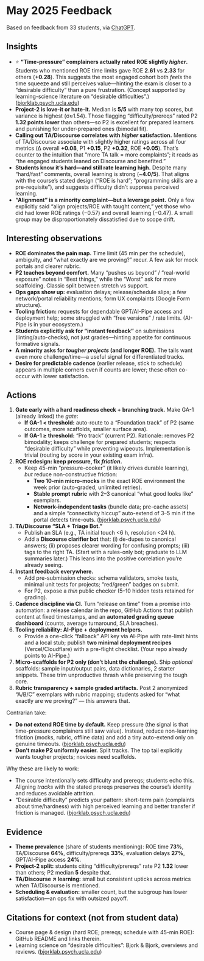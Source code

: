 # May 2025 Feedback

Based on feedback from 33 students, via [ChatGPT](https://chatgpt.com/share/68cba081-afc0-800c-9da3-75222e84a499).

## Insights

- ⭐ **“Time-pressure” complainers actually rated ROE slightly _higher_.**
  Students who mentioned ROE time limits gave ROE **2.61** vs **2.33** for others (**+0.28**). This suggests the most engaged cohort both _feels_ the time squeeze and still perceives value—hinting the exam is closer to a “desirable difficulty” than a pure frustration. (Concept supported by learning-science literature on “desirable difficulties”.) ([bjorklab.psych.ucla.edu][1])
- **Project-2 is love-it or hate-it.**
  Median is **5/5** with many top scores, but variance is highest (σ≈1.54). Those flagging “difficulty/prereqs” rated P2 **1.32 points lower** than others—so P2 is excellent for prepared learners and punishing for under-prepared ones (bimodal fit).
- **Calling out TA/Discourse correlates with _higher_ satisfaction.**
  Mentions of TA/Discourse associate with slightly higher ratings across all four metrics (Δ overall **+0.08**, P1 **+0.15**, P2 **+0.32**, ROE **+0.05**). That’s counter to the intuition that “more TA talk = more complaints”; it reads as “the engaged students leaned on Discourse and benefited.”
- **Students know it’s hard—and still rate learning high.**
  Despite many “hard/fast” comments, overall learning is strong (\~**4.0/5**). That aligns with the course’s stated design (“ROE is hard”; “programming skills are a pre-requisite”), and suggests difficulty didn’t suppress perceived learning.
- **“Alignment” is a minority complaint—but a leverage point.**
  Only a few explicitly said “align projects/ROE with taught content,” yet those who did had lower ROE ratings (−0.57) and overall learning (−0.47). A small group may be disproportionately dissatisfied due to scope drift.

## Interesting observations

- **ROE dominates the pain map.** Time limit (45 min per the schedule), ambiguity, and “what exactly are we proving?” recur. A few ask for mock portals and clearer rubric.
- **P2 teaches beyond comfort.** Many “pushes us beyond” / “real-world exposure” notes in “Best things,” while the “Worst” ask for more scaffolding. Classic split between stretch vs support.
- **Ops gaps show up:** evaluation delays; release/schedule slips; a few network/portal reliability mentions; form UX complaints (Google Form structure).
- **Tooling friction:** requests for dependable GPT/AI-Pipe access and deployment help; some struggled with “free versions” / rate limits. (AI-Pipe is in your ecosystem.)
- **Students explicitly ask for “instant feedback”** on submissions (linting/auto-checks), not just grades—hinting appetite for continuous formative signals.
- **A minority asks for _tougher projects_ (and longer ROE).** The tails want even more challenge/time—a useful signal for differentiated tracks.
- **Desire for predictable cadence** (earlier release, stick to schedule) appears in multiple corners even if counts are lower; these often co-occur with lower satisfaction.

## Actions

1. **Gate early with a hard readiness check + branching track.**
   Make GA-1 (already linked) the _gate_:
   - **If GA-1 < threshold:** auto-route to a “Foundation track” of P2 (same outcomes, more scaffolds, smaller surface area).
   - **If GA-1 ≥ threshold:** “Pro track” (current P2).
     Rationale: removes P2 bimodality; keeps challenge for prepared students; respects “desirable difficulty” while preventing wipeouts. Implementation is trivial (routing by score in your existing exam infra).
2. **ROE redesign: keep pressure, fix _friction_.**
   - Keep 45-min “pressure-cooker” (it likely drives durable learning), _but_ reduce non-constructive friction:
     - **Two 10-min micro-mocks** in the exact ROE environment the week prior (auto-graded, unlimited retries).
     - **Stable prompt rubric** with 2–3 canonical “what good looks like” exemplars.
     - **Network-independent tasks** (bundle data; pre-cache assets) and a simple “connectivity hiccup” auto-extend of 3–5 min if the portal detects time-outs. ([bjorklab.psych.ucla.edu][1])
3. **TA/Discourse “SLA + Triage Bot.”**
   - Publish an SLA (e.g., TA initial touch <6 h, resolution <24 h).
   - Add a **Discourse clarifier bot** that: (i) de-dupes to canonical answers; (ii) proposes clearer wording for confusing prompts; (iii) tags to the right TA. (Start with a rules-only bot; graduate to LLM summaries later.) This leans into the positive correlation you’re already seeing.
4. **Instant feedback everywhere.**
   - Add pre-submission checks: schema validators, smoke tests, minimal unit tests for projects; “red/green” badges on submit.
   - For P2, expose a _thin_ public checker (5–10 hidden tests retained for grading).
5. **Cadence discipline via CI.**
   Turn “release on time” from a promise into automation: a release calendar in the repo, GitHub Actions that publish content at fixed timestamps, and an **automated grading queue dashboard** (counts, average turnaround, SLA breaches).
6. **Tooling reliability: AI-Pipe + deployment helpers.**
   - Provide a one-click “fallback” API key via AI-Pipe with rate-limit hints and a local stub; publish **two minimal deployment recipes** (Vercel/Cloudflare) with a pre-flight checklist. (Your repo already points to AI-Pipe.)
7. **Micro-scaffolds for P2 only (don’t blunt the challenge).**
   Ship _optional_ scaffolds: sample input/output pairs, data dictionaries, 2 starter snippets. These trim unproductive thrash while preserving the tough core.
8. **Rubric transparency + sample graded artifacts.**
   Post 2 anonymized “A/B/C” exemplars with rubric mapping; students asked for “what exactly are we proving?” — this answers that.

Contrarian take:

- **Do _not_ extend ROE time by default.** Keep pressure (the signal is that time-pressure complainers still saw value). Instead, reduce non-learning friction (mocks, rubric, offline data) and add a tiny auto-extend only on genuine timeouts. ([bjorklab.psych.ucla.edu][1])
- **Don’t make P2 uniformly easier.** Split tracks. The top tail explicitly wants tougher projects; novices need scaffolds.

Why these are likely to work:

- The course intentionally sets difficulty and prereqs; students echo this. Aligning _tracks_ with the stated prereqs preserves the course’s identity and reduces avoidable attrition.
- “Desirable difficulty” predicts your pattern: short-term pain (complaints about time/hardness) with high perceived learning and better transfer if friction is managed. ([bjorklab.psych.ucla.edu][1])

## Evidence

- **Theme prevalence** (share of students mentioning): ROE time **73%**, TA/Discourse **64%**, difficulty/prereqs **33%**, evaluation delays **27%**, GPT/AI-Pipe access **24%**.
- **Project-2 split:** students citing “difficulty/prereqs” rate P2 **1.32** lower than others; P2 median **5** despite that.
- **TA/Discourse ↗ learning:** small but consistent upticks across metrics when TA/Discourse is mentioned.
- **Scheduling & evaluation:** smaller count, but the subgroup has lower satisfaction—an ops fix with outsized payoff.

## Citations for context (not from student data)

- Course page & design (hard ROE; prereqs; schedule with 45-min ROE): GitHub README and links therein.
- Learning science on “desirable difficulties”: Bjork & Bjork, overviews and reviews. ([bjorklab.psych.ucla.edu][1])

[1]: https://bjorklab.psych.ucla.edu/wp-content/uploads/sites/13/2016/04/EBjork_RBjork_2011.pdf "Creating Desirable Difficulties to Enhance Learning"
